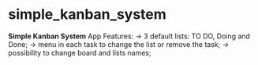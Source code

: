 # simple_kanban_system
**Simple Kanban System**
App Features:
-> 3 default lists: TO DO, Doing and Done;
-> menu in each task to change the list or remove the task;
-> possibility to change board and lists names;
